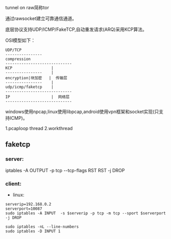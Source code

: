 tunnel on raw简称tor

通过rawsocket建立可靠通信通道。

底层协议支持UDP/ICMP/FakeTCP,自动重发请求(ARQ)采用KCP算法。

OSI模型如下：

```
UDP/TCP
----------------
compression
-----------------------------     
KCP                 |
----------------    |
encryption|块加密   |  传输层
----------------    |
udp/icmp/faketcp    |
-----------------------------
IP                  |  网络层
-----------------------------
```


windows使用npcap,linux使用libpcap,android使用vpn框架和socket实现(只支持ICMP)。

1.pcaploop thread
2.workthread






## faketcp
### server:
iptables -A OUTPUT -p tcp --tcp-flags RST RST  -j DROP


### client:
* linux:
```
serverip=192.168.0.2
serverport=10087
sudo iptables -A INPUT  -s $serverip -p tcp -m tcp --sport $serverport  -j DROP

sudo iptables -nL --line-numbers
sudo iptables -D INPUT 1
```

